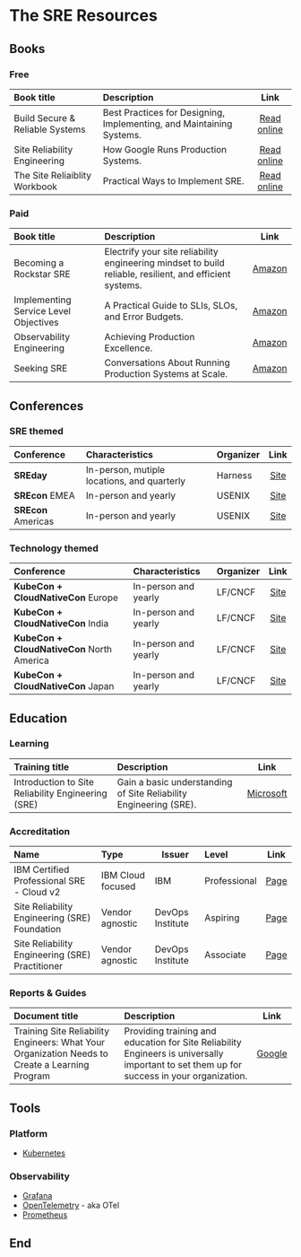 # The SRE Resources

## Books

### Free

| Book title | Description | Link |
|:-----------|:------------|:----:|
| Build Secure & Reliable Systems | Best Practices for Designing, Implementing, and Maintaining Systems. | [Read online](https://google.github.io/building-secure-and-reliable-systems/raw/toc.html) |
| Site Reliability Engineering | How Google Runs Production Systems. | [Read online](https://sre.google/sre-book/table-of-contents/) |
| The Site Reliaiblity Workbook| Practical Ways to Implement SRE. | [Read online](https://sre.google/workbook/table-of-contents/) |

### Paid

| Book title | Description | Link |
|:-----------|:------------|:----:|
| Becoming a Rockstar SRE | Electrify your site reliability engineering mindset to build reliable, resilient, and efficient systems. | [Amazon](https://packt.link/H0G2R) |
| Implementing Service Level Objectives| A Practical Guide to SLIs, SLOs, and Error Budgets. | [Amazon](https://www.amazon.com/Implementing-Service-Level-Objectives-Practical/dp/1492076813/) |
| Observability Engineering | Achieving Production Excellence. | [Amazon](https://www.amazon.com/Observability-Engineering-Achieving-Production-Excellence/dp/1492076449/) |
| Seeking SRE | Conversations About Running Production Systems at Scale. | [Amazon](https://www.amazon.com/Seeking-SRE-Conversations-Running-Production/dp/1491978864/) |

## Conferences

### SRE themed

| Conference | Characteristics | Organizer | Link |
|:-----------|:----------------|:----------|:----:|
| **SREday** | In-person, mutiple locations, and quarterly | Harness | [Site](https://sreday.com/) |
| **SREcon** EMEA | In-person and yearly | USENIX | [Site](https://www.usenix.org/srecon) |
| **SREcon** Americas | In-person and yearly | USENIX | [Site](https://www.usenix.org/srecon) |

### Technology themed

| Conference | Characteristics | Organizer | Link |
|:-----------|:----------------|:----------|:----:|
| **KubeCon + CloudNativeCon** Europe | In-person and yearly | LF/CNCF | [Site](https://events.linuxfoundation.org/kubecon-cloudnativecon-europe/) |
| **KubeCon + CloudNativeCon** India | In-person and yearly | LF/CNCF | [Site](https://events.linuxfoundation.org/kubecon-cloudnativecon-india/) |
| **KubeCon + CloudNativeCon** North America | In-person and yearly | LF/CNCF | [Site](https://events.linuxfoundation.org/kubecon-cloudnativecon-north-america/) |
| **KubeCon + CloudNativeCon** Japan | In-person and yearly | LF/CNCF | [Site](https://events.linuxfoundation.org/kubecon-cloudnativecon-japan/) |

## Education

### Learning

| Training title | Description | Link |
|:-----------|:------------|:----:|
| Introduction to Site Reliability Engineering (SRE) | Gain a basic understanding of Site Reliability Engineering (SRE). | [Microsoft](https://learn.microsoft.com/en-us/training/modules/intro-to-site-reliability-engineering/) |

### Accreditation

| Name | Type | Issuer | Level | Link |
|:-----|:-----|--------|:------|:----:|
| IBM Certified Professional SRE - Cloud v2 | IBM Cloud focused | IBM | Professional | [Page](https://www.ibm.com/training/certification/ibm-certified-professional-sre-cloud-v2-C0007801#exam) |
| Site Reliability Engineering (SRE) Foundation | Vendor agnostic | DevOps Institute | Aspiring | [Page](https://www.devopsinstitute.com/certifications/sre-foundation/) |
| Site Reliability Engineering (SRE) Practitioner | Vendor agnostic | DevOps Institute | Associate | [Page](https://www.devopsinstitute.com/certifications/sre-practitioner/) |

### Reports & Guides

| Document title | Description | Link |
|:-----------|:------------|:----:|
| Training Site Reliability Engineers: What Your Organization Needs to Create a Learning Program | Providing training and education for Site Reliability Engineers is universally important to set them up for success in your organization. | [Google](https://sre.google/resources/practices-and-processes/training-site-reliability-engineers/) |

## Tools

### Platform

* [Kubernetes](https://kubernetes.io)

### Observability

* [Grafana](https://grafana.com/oss/grafana/)
* [OpenTelemetry](https://opentelemetry.io) - aka OTel
* [Prometheus](https://prometheus.io)

## End
